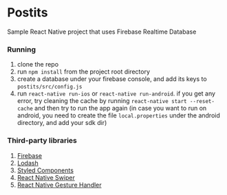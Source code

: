 # Postits
Sample React Native project that uses Firebase Realtime Database

### Running

1. clone the repo
2. run `npm install` from the project root directory
3. create a database under your firebase console, and add its keys to `postits/src/config.js`
3. run `react-native run-ios` or `react-native run-android`. if you get any error, try cleaning the cache by running `react-native start --reset-cache` and then try to run the app again (in case you want to run on android, you need to create the file `local.properties` under the android directory, and add your sdk dir)

### Third-party libraries

1. [Firebase](https://firebase.google.com/docs/web/setup)
2. [Lodash](https://lodash.com/)
3. [Styled Components](https://www.styled-components.com/)
4. [React Native Swiper](https://github.com/leecade/react-native-swiper)
4. [React Native Gesture Handler](https://github.com/kmagiera/react-native-gesture-handler)
